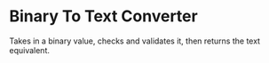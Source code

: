# Binary To Text Converter
Takes in a binary value, checks and validates it, then returns the text equivalent.

